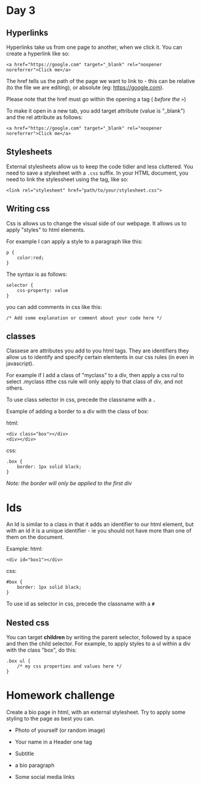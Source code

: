 # Day 3

## Hyperlinks

Hyperlinks take us from one page to another, when we click it. You can create a hyperlink  like so:

```
<a href="https://google.com" target="_blank" rel="noopener noreferrer">Click me</a>
```
The href tells us the path of the page we want to link to - this can be relative (to the file we are editing), or absolute (eg: https://google.com).

Please note that the href must go within the opening a tag ( *before the `>`*)

To make it open in a new tab, you add target attribute (value is "_blank") and the rel attribute as follows:

```
<a href="https://google.com" target="_blank" rel="noopener noreferrer">Click me</a>
```


## Stylesheets

External stylesheets allow us to keep the code tidier and less cluttered. You need to save a stylesheet with a `.css` suffix. In your HTML document, you need to link the stylessheet using the <link> tag, like so:

```
<link rel="stylesheet" href="path/to/your/stylesheet.css">
```

## Writing css

Css is allows us to change the visual side of our webpage. It allows us to apply "styles" to html elements.

For example I can apply a style to a paragraph like this: 

```
p {
    color:red;
}
```

The syntax is as follows:

```
selector {
    css-property: value
}
```

you can add comments in css like this:

```
/* Add some explanation or comment about your code here */
```

## classes

Classese are attributes you add to you html tags. They are identifiers they allow us to identify and specify certain elemtents in our css rules (in even in javascript). 

For example if I add a class of "myclass" to a div, then apply a css rul to select .myclass itthe css rule will only apply to that class of div, and not others.

To use class selector in css, precede the classname with a **`.`**

Example of adding a border to a div with the class of box:

html:
```
<div class="box"></div>
<div></div>
```

css:
```
.box {
    border: 1px solid black;
}
```
*Note: the border will only be applied to the first div*

# Ids
An Id is similar to a class in that it adds an identifier to our html element, but with an id it is a unique identifier - ie you should not have more than one of them on the document.

Example:
html:
```
<div id="box1"></div>
```

css:
```
#box {
    border: 1px solid black;
}
```
To use id as selector in css, precede the classname with a **`#`**

## Nested css

You can target **children** by writing the parent selector, followed by a space and then the child selector. For example, to apply styles to a ul within a div with the class "box", do this:

```
.box ul {
    /* my css properties and values here */
}
```

# Homework challenge

Create a bio page in html, with an external stylesheet. Try to apply some styling to the page as best you can.

- Photo of yourself (or random image)

- Your name in a Header one tag

- Subtitle

- a bio paragraph

- Some social media links




